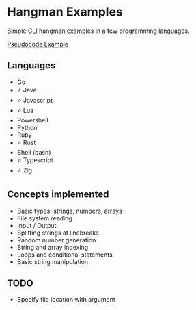 # Hangman Examples

Simple CLI hangman examples in a few programming languages.

[Pseudocode Example](./hangman.pseudo)

## Languages

- Go
- ⭐ Java
- ⭐ Javascript
- ⭐ Lua
- Powershell
- Python
- Ruby
- ⭐ Rust
- Shell (bash)
- ⭐ Typescript
- ⭐ Zig

## Concepts implemented

- Basic types: strings, numbers, arrays
- File system reading
- Input / Output
- Splitting strings at linebreaks
- Random number generation
- String and array indexing
- Loops and conditional statements
- Basic string manipulation

## TODO

- Specify file location with argument

